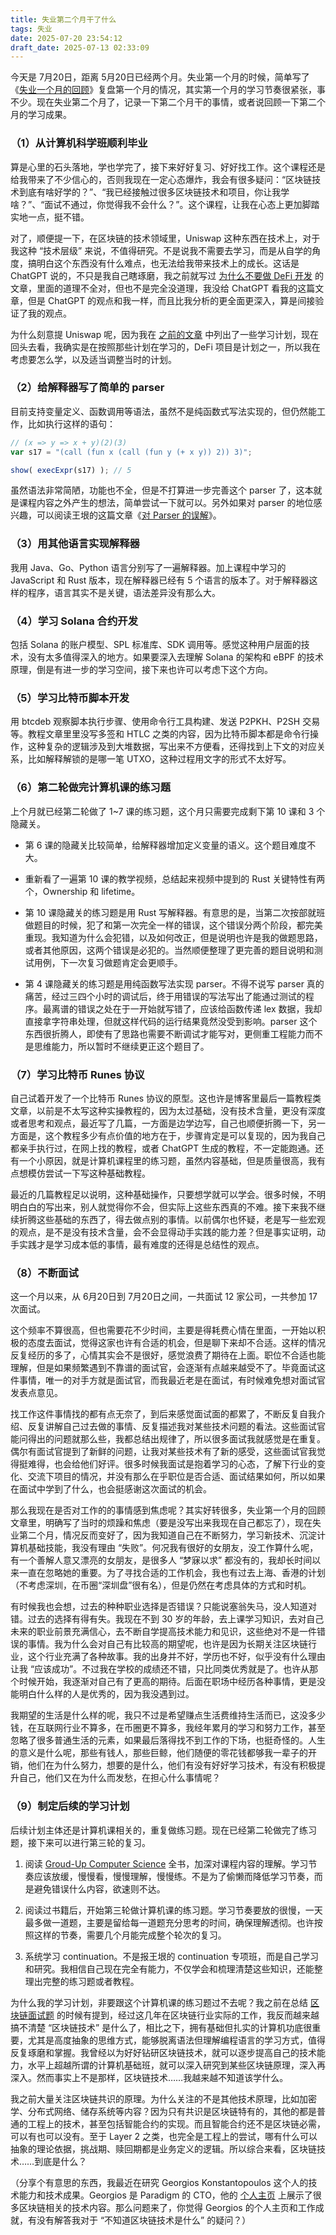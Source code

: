 ```yaml
---
title: 失业第二个月干了什么
tags: 失业
date: 2025-07-20 23:54:12
draft_date: 2025-07-13 02:33:09
---
```


今天是 7月20日，距离 5月20日已经两个月。失业第一个月的时候，简单写了《[失业一个月的回顾](/2025/06/20/失业一个月的回顾/)》复盘第一个月的情况，其实第一个月的学习节奏很紧张，事不少。现在失业第二个月了，记录一下第二个月干的事情，或者说回顾一下第二个月的学习成果。

### （1）从计算机科学班顺利毕业

算是心里的石头落地，学也学完了，接下来好好复习、好好找工作。这个课程还是给我带来了不少信心的，否则我现在一定心态爆炸，我会有很多疑问：“区块链技术到底有啥好学的？”、“我已经接触过很多区块链技术和项目，你让我学啥？”、“面试不通过，你觉得我不会什么？”。这个课程，让我在心态上更加脚踏实地一点，挺不错。

对了，顺便提一下，在区块链的技术领域里，Uniswap 这种东西在技术上，对于我这种 “技术层级” 来说，不值得研究。不是说我不需要去学习，而是从自学的角度，搞明白这个东西没有什么难点，也无法给我带来技术上的成长。这话是 ChatGPT 说的，不只是我自己瞎琢磨，我之前就写过 [为什么不要做 DeFi 开发](/2024/09/11/为什么不要做智能合约开发和DeFi开发/) 的文章，里面的道理不全对，但也不是完全没道理，我没给 ChatGPT 看我的这篇文章，但是 ChatGPT 的观点和我一样，而且比我分析的更全面更深入，算是间接验证了我的观点。

为什么刻意提 Uniswap 呢，因为我在 [之前的文章](/2025/06/08/学习王垠老师的计算机科学视频课接近尾声/) 中列出了一些学习计划，现在回头去看，我确实是在按照那些计划在学习的，DeFi 项目是计划之一，所以我在考虑要怎么学，以及适当调整当时的计划。

### （2）给解释器写了简单的 parser

目前支持变量定义、函数调用等语法，虽然不是纯函数式写法实现的，但仍然能工作，比如执行这样的语句：

```js
// (x => y => x + y)(2)(3)
var s17 = "(call (fun x (call (fun y (+ x y)) 2)) 3)";

show( execExpr(s17) ); // 5
```

虽然语法非常简陋，功能也不全，但是不打算进一步完善这个 parser 了，这本就是课程内容之外产生的想法，简单尝试一下就可以。另外如果对 parser 的地位感兴趣，可以阅读王垠的这篇文章《[对 Parser 的误解](https://www.yinwang.org/blog-cn/2015/09/19/parser)》。

### （3）用其他语言实现解释器

我用 Java、Go、Python 语言分别写了一遍解释器。加上课程中学习的 JavaScript 和 Rust 版本，现在解释器已经有 5 个语言的版本了。对于解释器这样的程序，语言其实不是关键，语法差异没有那么大。

### （4）学习 Solana 合约开发

包括 Solana 的账户模型、SPL 标准库、SDK 调用等。感觉这种用户层面的技术，没有太多值得深入的地方。如果要深入去理解 Solana 的架构和 eBPF 的技术原理，倒是有进一步的学习空间，接下来也许可以考虑下这个方向。

### （5）学习比特币脚本开发

用 btcdeb 观察脚本执行步骤、使用命令行工具构建、发送 P2PKH、P2SH 交易等。教程文章里里没写多签和 HTLC 之类的内容，因为比特币脚本都是命令行操作，这种复杂的逻辑涉及到大堆数据，写出来不方便看，还得找到上下文的对应关系，比如解释解锁的是哪一笔 UTXO，这种过程用文字的形式不太好写。

### （6）第二轮做完计算机课的练习题

上个月就已经第二轮做了 1~7 课的练习题，这个月只需要完成剩下第 10 课和 3 个隐藏关。

- 第 6 课的隐藏关比较简单，给解释器增加定义变量的语义。这个题目难度不大。

- 重新看了一遍第 10 课的教学视频，总结起来视频中提到的 Rust 关键特性有两个，Ownership 和 lifetime。

- 第 10 课隐藏关的练习题是用 Rust 写解释器。有意思的是，当第二次按部就班做题目的时候，犯了和第一次完全一样的错误，这个错误分两个阶段，都完美重现。我知道为什么会犯错，以及如何改正，但是说明也许是我的做题思路，或者其他原因，这两个错误是必犯的。当然顺便整理了更完善的题目说明和测试用例，下一次复习做题肯定会更顺手。

- 第 4 课隐藏关的练习题是用纯函数写法实现 parser。不得不说写 parser 真的痛苦，经过三四个小时的调试后，终于用错误的写法写出了能通过测试的程序。最离谱的错误之处在于一开始就写错了，应该给函数传递 lex 数据，我却直接拿字符串处理，但就这样代码的运行结果竟然没受到影响。parser 这个东西很折腾人，即使有了思路也需要不断调试才能写对，更侧重工程能力而不是思维能力，所以暂时不继续更正这个题目了。

### （7）学习比特币 Runes 协议

自己试着开发了一个比特币 Runes 协议的原型。这也许是博客里最后一篇教程类文章，以前是不太写这种实操教程的，因为太过基础，没有技术含量，更没有深度或者思考和观点，最近写了几篇，一方面是边学边写，自己也顺便折腾一下，另一方面是，这个教程多少有点价值的地方在于，步骤肯定是可以复现的，因为我自己都亲手执行过，在网上找的教程，或者 ChatGPT 生成的教程，不一定能跑通。还有一个小原因，就是计算机课程里的练习题，虽然内容基础，但是质量很高，我有点想模仿尝试一下写这种基础教程。

最近的几篇教程足以说明，这种基础操作，只要想学就可以学会。很多时候，不明明白白的写出来，别人就觉得你不会，但实际上这些东西真的不难。接下来我不继续折腾这些基础的东西了，得去做点别的事情。以前偶尔也怀疑，老是写一些宏观的观点，是不是没有技术含量，会不会显得动手实践的能力差？但是事实证明，动手实践才是学习成本低的事情，最有难度的还得是总结性的观点。

### （8）不断面试

这一个月以来，从 6月20日到 7月20日之间，一共面试 12 家公司，一共参加 17 次面试。

这个频率不算很高，但也需要花不少时间，主要是得耗费心情在里面，一开始以积极的态度去面试，觉得这家也许有合适的机会，但是聊下来却不合适。这样的情况反复经历的多了，心情其实会不是很好，感觉浪费了期待在上面。职位不合适也能理解，但是如果频繁遇到不靠谱的面试官，会逐渐有点越来越受不了。毕竟面试这件事情，唯一的对手方就是面试官，而我最近老是在面试，有时候难免想对面试官发表点意见。

找工作这件事情找的都有点无奈了，到后来感觉面试面的都累了，不断反复自我介绍、反复讲解自己过去做的事情、反复描述我对某些技术问题的看法。这些面试官能问得出的问题就那么些，我都总结出规律了，所以很多面试我就感觉是在重复。偶尔有面试官提到了新鲜的问题，让我对某些技术有了新的感受，这些面试官我觉得挺难得，也会给他们好评。很多时候我面试是抱着学习的心态，了解下行业的变化、交流下项目的情况，并没有那么在乎职位是否合适、面试结果如何，所以如果在面试中学到了什么，也会挺感谢这次面试的机会。

那么我现在是否对工作的的事情感到焦虑呢？其实好转很多，失业第一个月的回顾文章里，明确写了当时的烦躁和焦虑（要是没写出来我现在自己都忘了），现在失业第二个月，情况反而变好了，因为我知道自己在不断努力，学习新技术、沉淀计算机基础技能，我没有理由 “失败”。何况我有很好的女朋友，没工作算什么呢，有一个善解人意又漂亮的女朋友，是很多人 “梦寐以求” 都没有的，我却长时间以来一直在忽略她的重要。为了寻找合适的工作机会，我也有过去上海、香港的计划（不考虑深圳，在币圈“深圳盘”很有名），但是仍然在考虑具体的方式和时机。

有时候我也会想，过去的种种职业选择是否错误？只能说塞翁失马，没人知道对错。过去的选择有得有失。我现在不到 30 岁的年龄，去上课学习知识，去对自己未来的职业前景充满信心，去不断自学提高技术能力和见识，这些绝对不是一件错误的事情。我为什么会对自己有比较高的期望呢，也许是因为长期关注区块链行业，这个行业充满了各种故事。我的出身并不好，学历也不好，似乎没有什么理由让我 “应该成功”。不过我在学校的成绩还不错，只比同类优秀就是了。也许从那个时候开始，我逐渐对自己有了更高的期待。后面在职场中经历各种事情，更是没能明白什么样的人是优秀的，因为我没遇到过。

我期望的生活是什么样的呢，我只不过是希望赚点生活费维持生活而已，这没多少钱，在互联网行业不算多，在币圈更不算多，我经年累月的学习和努力工作，甚至忽略了很多普通生活的元素，如果最后落得找不到工作的下场，也挺奇怪的。人生的意义是什么呢，那些有钱人，那些巨鲸，他们随便的零花钱都够我一辈子的开销，他们在为什么努力，想要的是什么，他们有没有好好学习技术，有没有积极提升自己，他们又在为什么而发愁，在担心什么事情呢？

### （9）制定后续的学习计划

后续计划主体还是计算机课相关的，重复做练习题。现在已经第二轮做完了练习题，接下来可以进行第三轮的复习。

  1. 阅读 [Groud-Up Computer Science](https://www.yinwang.org/blog-cn/2021/05/11/gucs-sample) 全书，加深对课程内容的理解。学习节奏应该放缓，慢慢看，慢慢理解，慢慢练。不是为了偷懒而降低学习节奏，而是避免错误什么内容，欲速则不达。

  2. 阅读过书籍后，开始第三轮做计算机课的练习题。学习节奏要放的很慢，一天最多做一道题，主要是留给每一道题充分思考的时间，确保理解透彻。也许按照这样的节奏，需要几个月能完成整个轮次的复习。

  3. 系统学习 continuation。不是报王垠的 continuation 专项班，而是自己学习和研究。我相信自己现在完全有能力，不仅学会和梳理清楚这些知识，还能整理出完整的练习题或者教程。

为什么我的学习计划，非要跟这个计算机课的练习题过不去呢？我之前在总结 [区块链面试题](/2025/07/06/区块链技术面试题（2025年版）/) 的时候有提到，经过这几年在区块链行业实际的工作，我反而越来越搞不清楚 “区块链技术” 是什么了，相比之下，拥有基础但扎实的计算机功底很重要，尤其是高度抽象的思维方式，能够脱离语法但理解编程语言的学习方式，值得反复琢磨和掌握。我曾经以为好好钻研区块链技术，就可以逐步提高自己的技术能力，水平上超越所谓的计算机基础班，就可以深入研究到某些区块链原理，深入再深入。然而事实上不是那样，区块链技术……我越来越不知道该学什么。

我之前大量关注区块链共识的原理。为什么关注的不是其他技术原理，比如加密学、分布式网络、储存系统等内容？因为只有共识是区块链特有的，其他的都是普通的工程上的技术，甚至包括智能合约的实现。而且智能合约还不是区块链必需，可以有也可以没有。至于 Layer 2 之类，也完全是工程上的尝试，哪有什么可以抽象的理论依据，挑战期、赎回期都是业务定义的逻辑。所以综合来看，区块链技术……到底是什么？

（分享个有意思的东西，我最近在研究 Georgios Konstantopoulos 这个人的技术能力和技术成果。Georgios 是 Paradigm 的 CTO，他的 [个人主页](https://www.gakonst.com/) 上展示了很多区块链相关的技术内容。那么问题来了，你觉得 Georgios 的个人主页和工作成就，有没有解答我对于 “不知道区块链技术是什么” 的疑问？）

